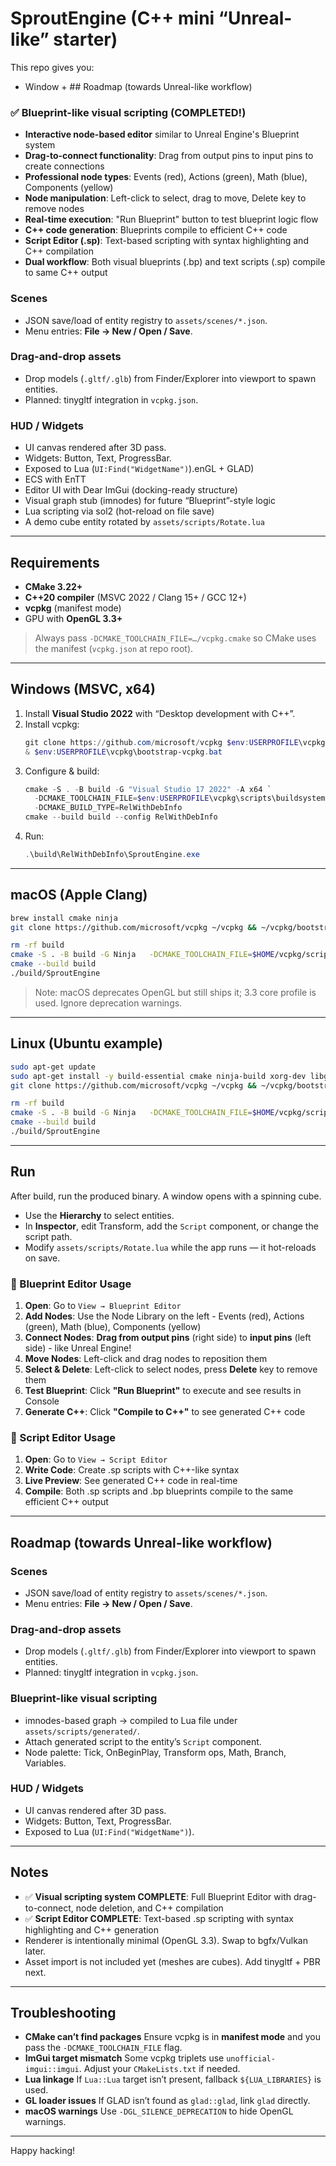 # SproutEngine (C++ mini “Unreal-like” starter)

This repo gives you:
- Window + ## Roadmap (towards Unreal-like workflow)

### ✅ Blueprint-like visual scripting (COMPLETED!)
- **Interactive node-based editor** similar to Unreal Engine's Blueprint system
- **Drag-to-connect functionality**: Drag from output pins to input pins to create connections
- **Professional node types**: Events (red), Actions (green), Math (blue), Components (yellow)
- **Node manipulation**: Left-click to select, drag to move, Delete key to remove nodes
- **Real-time execution**: "Run Blueprint" button to test blueprint logic flow
- **C++ code generation**: Blueprints compile to efficient C++ code
- **Script Editor (.sp)**: Text-based scripting with syntax highlighting and C++ compilation
- **Dual workflow**: Both visual blueprints (.bp) and text scripts (.sp) compile to same C++ output

### Scenes
- JSON save/load of entity registry to `assets/scenes/*.json`.
- Menu entries: **File → New / Open / Save**.

### Drag-and-drop assets
- Drop models (`.gltf/.glb`) from Finder/Explorer into viewport to spawn entities.
- Planned: tinygltf integration in `vcpkg.json`.

### HUD / Widgets
- UI canvas rendered after 3D pass.
- Widgets: Button, Text, ProgressBar.
- Exposed to Lua (`UI:Find("WidgetName")`).enGL + GLAD)
- ECS with EnTT
- Editor UI with Dear ImGui (docking-ready structure)
- Visual graph stub (imnodes) for future “Blueprint”-style logic
- Lua scripting via sol2 (hot-reload on file save)
- A demo cube entity rotated by `assets/scripts/Rotate.lua`

---

## Requirements
- **CMake 3.22+**
- **C++20 compiler** (MSVC 2022 / Clang 15+ / GCC 12+)
- **vcpkg** (manifest mode)
- GPU with **OpenGL 3.3+**

> Always pass `-DCMAKE_TOOLCHAIN_FILE=…/vcpkg.cmake` so CMake uses the manifest (`vcpkg.json` at repo root).

---

## Windows (MSVC, x64)
1. Install **Visual Studio 2022** with “Desktop development with C++”.
2. Install vcpkg:
   ```powershell
   git clone https://github.com/microsoft/vcpkg $env:USERPROFILE\vcpkg
   & $env:USERPROFILE\vcpkg\bootstrap-vcpkg.bat
   ```
3. Configure & build:
   ```powershell
   cmake -S . -B build -G "Visual Studio 17 2022" -A x64 `
     -DCMAKE_TOOLCHAIN_FILE=$env:USERPROFILE\vcpkg\scripts\buildsystems\vcpkg.cmake `
     -DCMAKE_BUILD_TYPE=RelWithDebInfo
   cmake --build build --config RelWithDebInfo
   ```
4. Run:
   ```powershell
   .\build\RelWithDebInfo\SproutEngine.exe
   ```

---

## macOS (Apple Clang)
```bash
brew install cmake ninja
git clone https://github.com/microsoft/vcpkg ~/vcpkg && ~/vcpkg/bootstrap-vcpkg.sh

rm -rf build
cmake -S . -B build -G Ninja   -DCMAKE_TOOLCHAIN_FILE=$HOME/vcpkg/scripts/buildsystems/vcpkg.cmake
cmake --build build
./build/SproutEngine
```

> Note: macOS deprecates OpenGL but still ships it; 3.3 core profile is used. Ignore deprecation warnings.

---

## Linux (Ubuntu example)
```bash
sudo apt-get update
sudo apt-get install -y build-essential cmake ninja-build xorg-dev libglu1-mesa-dev
git clone https://github.com/microsoft/vcpkg ~/vcpkg && ~/vcpkg/bootstrap-vcpkg.sh

rm -rf build
cmake -S . -B build -G Ninja   -DCMAKE_TOOLCHAIN_FILE=$HOME/vcpkg/scripts/buildsystems/vcpkg.cmake
cmake --build build
./build/SproutEngine
```

---

## Run
After build, run the produced binary. A window opens with a spinning cube.

- Use the **Hierarchy** to select entities.
- In **Inspector**, edit Transform, add the `Script` component, or change the script path.
- Modify `assets/scripts/Rotate.lua` while the app runs — it hot-reloads on save.

### 🎨 Blueprint Editor Usage
1. **Open**: Go to `View → Blueprint Editor`
2. **Add Nodes**: Use the Node Library on the left - Events (red), Actions (green), Math (blue), Components (yellow)
3. **Connect Nodes**: **Drag from output pins** (right side) to **input pins** (left side) - like Unreal Engine!
4. **Move Nodes**: Left-click and drag nodes to reposition them
5. **Select & Delete**: Left-click to select nodes, press **Delete** key to remove them
6. **Test Blueprint**: Click **"Run Blueprint"** to execute and see results in Console
7. **Generate C++**: Click **"Compile to C++"** to see generated C++ code

### 📝 Script Editor Usage
1. **Open**: Go to `View → Script Editor`
2. **Write Code**: Create .sp scripts with C++-like syntax
3. **Live Preview**: See generated C++ code in real-time
4. **Compile**: Both .sp scripts and .bp blueprints compile to the same efficient C++ output

---

## Roadmap (towards Unreal-like workflow)

### Scenes
- JSON save/load of entity registry to `assets/scenes/*.json`.
- Menu entries: **File → New / Open / Save**.

### Drag-and-drop assets
- Drop models (`.gltf/.glb`) from Finder/Explorer into viewport to spawn entities.
- Planned: tinygltf integration in `vcpkg.json`.

### Blueprint-like visual scripting
- imnodes-based graph → compiled to Lua file under `assets/scripts/generated/`.
- Attach generated script to the entity’s `Script` component.
- Node palette: Tick, OnBeginPlay, Transform ops, Math, Branch, Variables.

### HUD / Widgets
- UI canvas rendered after 3D pass.
- Widgets: Button, Text, ProgressBar.
- Exposed to Lua (`UI:Find("WidgetName")`).

---

## Notes
- ✅ **Visual scripting system COMPLETE**: Full Blueprint Editor with drag-to-connect, node deletion, and C++ compilation
- ✅ **Script Editor COMPLETE**: Text-based .sp scripting with syntax highlighting and C++ generation
- Renderer is intentionally minimal (OpenGL 3.3). Swap to bgfx/Vulkan later.
- Asset import is not included yet (meshes are cubes). Add tinygltf + PBR next.

---

## Troubleshooting
- **CMake can’t find packages**
  Ensure vcpkg is in **manifest mode** and you pass the `-DCMAKE_TOOLCHAIN_FILE` flag.
- **ImGui target mismatch**
  Some vcpkg triplets use `unofficial-imgui::imgui`. Adjust your `CMakeLists.txt` if needed.
- **Lua linkage**
  If `Lua::Lua` target isn’t present, fallback `${LUA_LIBRARIES}` is used.
- **GL loader issues**
  If GLAD isn’t found as `glad::glad`, link `glad` directly.
- **macOS warnings**
  Use `-DGL_SILENCE_DEPRECATION` to hide OpenGL warnings.

---

Happy hacking!

